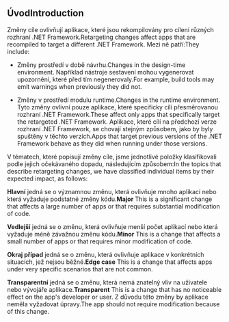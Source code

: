 ## <a name="introduction"></a><span data-ttu-id="bb064-101">Úvod</span><span class="sxs-lookup"><span data-stu-id="bb064-101">Introduction</span></span>
<span data-ttu-id="bb064-102">Změny cíle ovlivňují aplikace, které jsou rekompilovány pro cílení různých rozhraní .NET Framework.</span><span class="sxs-lookup"><span data-stu-id="bb064-102">Retargeting changes affect apps that are recompiled to target a different .NET Framework.</span></span> <span data-ttu-id="bb064-103">Mezi ně patří:</span><span class="sxs-lookup"><span data-stu-id="bb064-103">They include:</span></span>

* <span data-ttu-id="bb064-104">Změny prostředí v době návrhu.</span><span class="sxs-lookup"><span data-stu-id="bb064-104">Changes in the design-time environment.</span></span> <span data-ttu-id="bb064-105">Například nástroje sestavení mohou vygenerovat upozornění, které před tím negenerovaly.</span><span class="sxs-lookup"><span data-stu-id="bb064-105">For example, build tools may emit warnings when previously they did not.</span></span>

* <span data-ttu-id="bb064-106">Změny v prostředí modulu runtime.</span><span class="sxs-lookup"><span data-stu-id="bb064-106">Changes in the runtime environment.</span></span> <span data-ttu-id="bb064-107">Tyto změny ovlivní pouze aplikace, které specificky cílí přesměrovanou rozhraní .NET Framework.</span><span class="sxs-lookup"><span data-stu-id="bb064-107">These affect only apps that specifically target the retargeted .NET Framework.</span></span> <span data-ttu-id="bb064-108">Aplikace, které cílí na předchozí verze rozhraní .NET Framework, se chovají stejným způsobem, jako by byly spuštěny v těchto verzích.</span><span class="sxs-lookup"><span data-stu-id="bb064-108">Apps that target previous versions of the .NET Framework behave as they did when running under those versions.</span></span>

<span data-ttu-id="bb064-109">V tématech, které popisují změny cíle, jsme jednotlivé položky klasifikovali podle jejich očekávaného dopadu, následujícím způsobem:</span><span class="sxs-lookup"><span data-stu-id="bb064-109">In the topics that describe retargeting changes, we have classified individual items by their expected impact, as follows:</span></span>

<span data-ttu-id="bb064-110">**Hlavní** jedná se o významnou změnu, která ovlivňuje mnoho aplikací nebo která vyžaduje podstatné změny kódu.</span><span class="sxs-lookup"><span data-stu-id="bb064-110">**Major** This is a significant change that affects a large number of apps or that requires substantial modification of code.</span></span>

<span data-ttu-id="bb064-111">**Vedlejší** jedná se o změnu, která ovlivňuje menší počet aplikací nebo která vyžaduje méně závažnou změnu kódu.</span><span class="sxs-lookup"><span data-stu-id="bb064-111">**Minor** This is a change that affects a small number of apps or that requires minor modification of code.</span></span>

<span data-ttu-id="bb064-112">**Okraj případ** jedná se o změnu, která ovlivňuje aplikace v konkrétních situacích, jež nejsou běžné.</span><span class="sxs-lookup"><span data-stu-id="bb064-112">**Edge case** This is a change that affects apps under very specific scenarios that are not common.</span></span>

<span data-ttu-id="bb064-113">**Transparentní** jedná se o změnu, která nemá znatelný vliv na uživatele nebo vývojáře aplikace.</span><span class="sxs-lookup"><span data-stu-id="bb064-113">**Transparent** This is a change that has no noticeable effect on the app's developer or user.</span></span> <span data-ttu-id="bb064-114">Z důvodu této změny by aplikace neměla vyžadovat úpravy.</span><span class="sxs-lookup"><span data-stu-id="bb064-114">The app should not require modification because of this change.</span></span>
